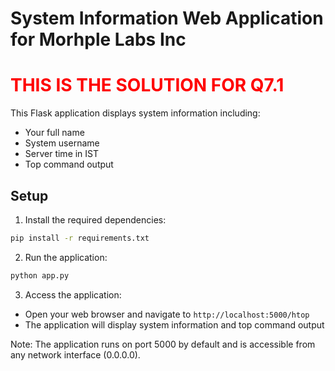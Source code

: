 # System Information Web Application for Morhple Labs Inc
# <span style="color:red">THIS IS THE SOLUTION FOR Q7.1</span>

This Flask application displays system information including:
- Your full name
- System username
- Server time in IST
- Top command output

## Setup

1. Install the required dependencies:
```bash
pip install -r requirements.txt
```

2. Run the application:
```bash
python app.py
```

3. Access the application:
- Open your web browser and navigate to `http://localhost:5000/htop`
- The application will display system information and top command output

Note: The application runs on port 5000 by default and is accessible from any network interface (0.0.0.0). 